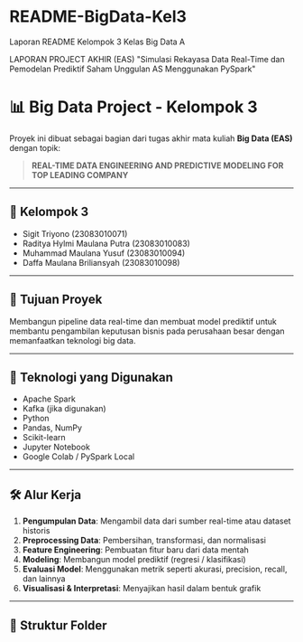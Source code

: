 # README-BigData-Kel3
Laporan README Kelompok 3 Kelas Big Data A

LAPORAN PROJECT AKHIR (EAS) "Simulasi Rekayasa Data Real-Time dan Pemodelan Prediktif Saham Unggulan AS Menggunakan PySpark"
# 📊 Big Data Project - Kelompok 3

Proyek ini dibuat sebagai bagian dari tugas akhir mata kuliah **Big Data (EAS)** dengan topik:

> **REAL-TIME DATA ENGINEERING AND PREDICTIVE MODELING FOR TOP LEADING COMPANY**

---

## 👥 Kelompok 3
- Sigit Triyono (23083010071)
- Raditya Hylmi Maulana Putra (23083010083)  
- Muhammad Maulana Yusuf (23083010094)  
- Daffa Maulana Briliansyah (23083010098)

---

## 🎯 Tujuan Proyek
Membangun pipeline data real-time dan membuat model prediktif untuk membantu pengambilan keputusan bisnis pada perusahaan besar dengan memanfaatkan teknologi big data.

---

## 🧰 Teknologi yang Digunakan
- Apache Spark
- Kafka (jika digunakan)
- Python
- Pandas, NumPy
- Scikit-learn
- Jupyter Notebook
- Google Colab / PySpark Local

---

## 🛠️ Alur Kerja
1. **Pengumpulan Data**: Mengambil data dari sumber real-time atau dataset historis
2. **Preprocessing Data**: Pembersihan, transformasi, dan normalisasi
3. **Feature Engineering**: Pembuatan fitur baru dari data mentah
4. **Modeling**: Membangun model prediktif (regresi / klasifikasi)
5. **Evaluasi Model**: Menggunakan metrik seperti akurasi, precision, recall, dan lainnya
6. **Visualisasi & Interpretasi**: Menyajikan hasil dalam bentuk grafik

---

## 📁 Struktur Folder
